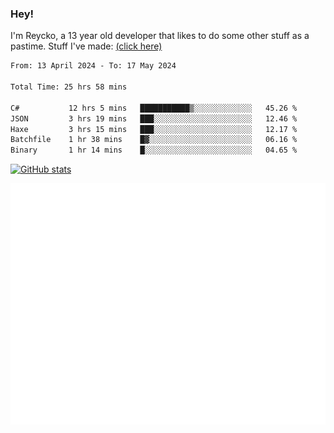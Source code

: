 ### Hey!
I'm Reycko, a 13 year old developer that likes to do some other stuff as a pastime.
Stuff I've made: [(click here)](https://pastebin.com/raw/QiNpEYja)

<!--START_SECTION:wakasection-->

```txt
From: 13 April 2024 - To: 17 May 2024

Total Time: 25 hrs 58 mins

C#           12 hrs 5 mins   ███████████▒░░░░░░░░░░░░░   45.26 %
JSON         3 hrs 19 mins   ███░░░░░░░░░░░░░░░░░░░░░░   12.46 %
Haxe         3 hrs 15 mins   ███░░░░░░░░░░░░░░░░░░░░░░   12.17 %
Batchfile    1 hr 38 mins    █▓░░░░░░░░░░░░░░░░░░░░░░░   06.16 %
Binary       1 hr 14 mins    █░░░░░░░░░░░░░░░░░░░░░░░░   04.65 %
```

<!--END_SECTION:wakasection-->

[![GitHub stats](https://github-readme-stats.vercel.app/api?username=Reycko&show_icons=true&theme=dark&hide_title=true&count_private=true)](https://github.com/anuraghazra/github-readme-stats)

![Metrics](/github-metrics.svg)
